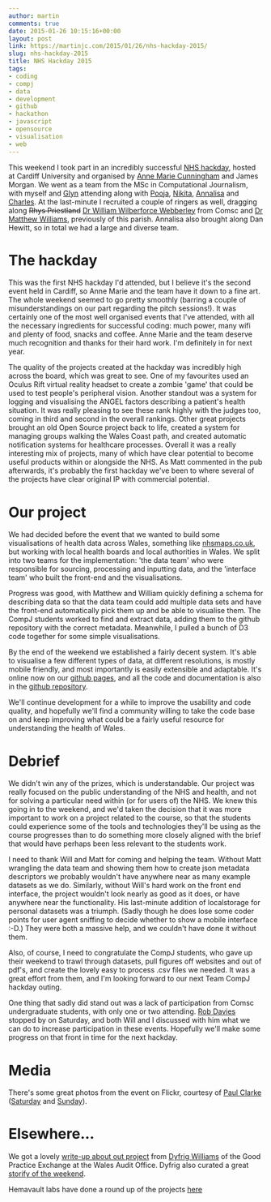 ```yaml
---
author: martin
comments: true
date: 2015-01-26 10:15:16+00:00
layout: post
link: https://martinjc.com/2015/01/26/nhs-hackday-2015/
slug: nhs-hackday-2015
title: NHS Hackday 2015
tags:
- coding
- compj
- data
- development
- github
- hackathon
- javascript
- opensource
- visualisation
- web
---
```


This weekend I took part in an incredibly successful [NHS hackday](http://nhshackday.com/), hosted at Cardiff University and organised by [Anne Marie Cunningham](https://twitter.com/amcunningham) and James Morgan. We went as a team from the MSc in Computational Journalism, with myself and [Glyn](https://twitter.com/egrommet) attending along with [Pooja](https://twitter.com/PoojaDante), [Nikita](https://twitter.com/NikitaVashisth), [Annalisa](https://twitter.com/Idioteque90) and [Charles](https://twitter.com/cboutaud). At the last-minute I recruited a couple of ringers as well, dragging along <del>Rhys Priestland</del> [Dr William Wilberforce Webberley](https://twitter.com/flyingSparx) from Comsc and [Dr Matthew Williams](https://twitter.com/voxmjw), previously of this parish. Annalisa also brought along Dan Hewitt, so in total we had a large and diverse team.



# The hackday



This was the first NHS hackday I'd attended, but I believe it's the second event held in Cardiff, so Anne Marie and the team have it down to a fine art. The whole weekend seemed to go pretty smoothly (barring a couple of misunderstandings on our part regarding the pitch sessions!). It was certainly one of the most well organised events that I've attended, with all the necessary ingredients for successful coding: much power, many wifi and plenty of food, snacks and coffee. Anne Marie and the team deserve much recognition and thanks for their hard work. I'm definitely in for next year.

The quality of the projects created at the hackday was incredibly high across the board, which was great to see. One of my favourites used an Oculus Rift virtual reality headset to create a zombie 'game' that could be used to test people's peripheral vision. Another standout was a system for logging and visualising the ANGEL factors describing a patient's health situation. It was really pleasing to see these rank highly with the judges too, coming in third and second in the overall rankings. Other great projects brought an old Open Source project back to life, created a system for managing groups walking the Wales Coast path, and created automatic notification systems for healthcare processes. Overall it was a really interesting mix of projects, many of which have clear potential to become useful products within or alongside the NHS. As Matt commented in the pub afterwards, it's probably the first hackday we've been to where several of the projects have clear original IP with commercial potential.



# Our project



We had decided before the event that we wanted to build some visualisations of health data across Wales, something like [nhsmaps.co.uk](http://nhsmaps.co.uk/), but working with local health boards and local authorities in Wales. We split into two teams for the implementation: 'the data team' who were responsible for sourcing, processing and inputting data, and the 'interface team' who built the front-end and the visualisations.

Progress was good, with Matthew and William quickly defining a schema for describing data so that the data team could add multiple data sets and have the front-end automatically pick them up and be able to visualise them. The CompJ students worked to find and extract data, adding them to the github repository with the correct metadata. Meanwhile, I pulled a bunch of D3 code together for some simple visualisations.

By the end of the weekend we established a fairly decent system. It's able to visualise a few different types of data, at different resolutions, is mostly mobile friendly, and most importantly is easily extensible and adaptable. It's online now on our [github pages](http://bit.ly/hewnhs), and all the code and documentation is also in the [github repository](https://github.com/compjcdf/nhs_hack).


We'll continue development for a while to improve the usability and code quality, and hopefully we'll find a community willing to take the code base on and keep improving what could be a fairly useful resource for understanding the health of Wales.



# Debrief



We didn't win any of the prizes, which is understandable. Our project was really focused on the public understanding of the NHS and health, and not for solving a particular need within (or for users of) the NHS. We knew this going in to the weekend, and we'd taken the decision that it was more important to work on a project related to the course, so that the students could experience some of the tools and technologies they'll be using as the course progresses than to do something more closely aligned with the brief that would have perhaps been less relevant to the students work.

I need to thank Will and Matt for coming and helping the team. Without Matt wrangling the data team and showing them how to create json metadata descriptors we probably wouldn't have anywhere near as many example datasets as we do. Similarly, without Will's hard work on the front end interface, the project wouldn't look nearly as good as it does, or have anywhere near the functionality. His last-minute addition of localstorage for personal datasets was a triumph. (Sadly though he does lose some coder points for user agent sniffing to decide whether to show a mobile interface :-D.) They were both a massive help, and we couldn't have done it without them.

Also, of course, I need to congratulate the CompJ students, who gave up their weekend to trawl through datasets, pull figures off websites and out of pdf's, and create the lovely easy to process .csv files we needed. It was a great effort from them, and I'm looking forward to our next Team CompJ hackday outing.

One thing that sadly did stand out was a lack of participation from Comsc undergraduate students, with only one or two attending. [Rob Davies](http://www.cs.cf.ac.uk/contactsandpeople/staffpage.php?emailname=Rob.Davies) stopped by on Saturday, and both Will and I discussed with him what we can do to increase participation in these events. Hopefully we'll make some progress on that front in time for the next hackday.



# Media



There's some great photos from the event on Flickr, courtesy of [Paul Clarke](https://www.flickr.com/photos/paul_clarke/) ([Saturday](https://www.flickr.com/photos/paul_clarke/sets/72157650042039338/) and [Sunday](https://www.flickr.com/photos/paul_clarke/sets/72157650456182132/)).



# Elsewhere...



We got a lovely [write-up about out project](https://goodpracticeexchange.wordpress.com/2015/01/24/nhs-hack-day-data-visualisation/) from [Dyfrig Williams](https://twitter.com/DyfrigWilliams) of the Good Practice Exchange at the Wales Audit Office. Dyfrig also curated a great [storify of the weekend](https://storify.com/GoodPracticeWAO/nhs-hack-day-cardiff-2015).

Hemavault labs have done a round up of the projects [here](http://blog.hemavault.com/2015/01/27/nhs-hack-day-cardiff-2015-projects/)
